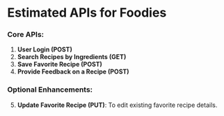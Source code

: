# Estimated APIs for Foodies

### Core APIs:
1. **User Login (POST)**
2. **Search Recipes by Ingredients (GET)**
3. **Save Favorite Recipe (POST)**
4. **Provide Feedback on a Recipe (POST)**

### Optional Enhancements:
5. **Update Favorite Recipe (PUT)**: To edit existing favorite recipe details.
